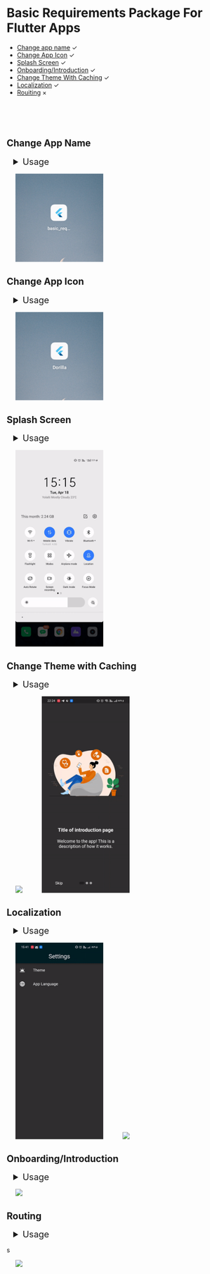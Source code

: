 # Basic Requirements Package For Flutter Apps

- [Change app name](#app-name) ✓
- [Change App Icon](#app-icon) ✓
- [Splash Screen](#splash-screen) ✓
- [Onboarding/Introduction](#onboarding) ✓
- [Change Theme With Caching](#theme) ✓
- [Localization](#localization) ✓
- [Rouiting](#routing) ×

<br>
<br>
<br>

<a id="app-name"></a>

## Change App Name

<details style="margin:15px">
  <summary style="font-size:20px"> Usage</summary>
  
#### Android

Go to android manifest.xml.

```
android / app / src / main / AndroidManifest.xml
```

Change android label with your app name.

```
<application
          android:name="io.flutter.app.FlutterApplication"
          android:label="App Name"
          android:icon="@mipmap/launcher_icon">
```

#### Ios

Go to Info.plist.

```
ios / Runner / Info.plist
```

Change bundle name with your app name.

```
<key>CFBundleName</key>
<string>App Name</string>
```

</details>

<p>
  <img src="assets/readme/change_name.gif" width="200" hspace="20">
</p>

<a id="app-icon"></a>

## Change App Icon

<details style="margin:15px">
  <summary style="font-size:20px"> Usage</summary>
  
#### Android & Ios

Add last version of flutter_launcher_icons package in dev_dependencies.

```
dev_dependencies:
  flutter_launcher_icons: "^0.13.0"
```

Add your app icon path in pubspec.yaml/assets.

```
assets:
    - assets/icon/icon.png
```

Add your Flutter Launcher Icons configuration to your pubspec.yaml

```
flutter_icons:
  android: true
  ios: true
  image_path: "assets/icon/icon.png"

```

İf you want to change icon also web, windows, macos then add this:

```
web:
    generate: true
    image_path: "path/to/image.png"
    background_color: "#hexcode"
    theme_color: "#hexcode"
  windows:
    generate: true
    image_path: "path/to/image.png"
    icon_size: 48 # min:48, max:256, default: 48
  macos:
    generate: true
    image_path: "path/to/image.png"
```

After setting up the configuration, run the package.

```
flutter pub get
flutter pub run flutter_launcher_icons
```

</details>

<p>
  <img src="assets/readme/change_icon.gif" width="200" hspace="20">
</p>

<a id="splash-screen"></a>

## Splash Screen

<details style="margin:15px">
  <summary style="font-size:20px"> Usage</summary>
  
#### Android & Ios

Add last version of flutter_native_splash package in dev_dependencies.

```
dev_dependencies:
  flutter_native_splash: ^2.2.19
```

Add your app logo pubspec.yaml/assets.

```
assets:
    - assets/logo/
```

Add your Flutter Native Splash configuration to your pubspec.yaml

```
flutter_native_splash:
  color: "#dcd5cd"
  image: assets/logo/logo.png
  color_dark: "#1b1106"
  image_dark: assets/logo/logo_dark.png

  android_12:
    image: assets/logo/logo.png
    icon_background_color: "#dcd5cd"
    image_dark: assets/logo/logo_dark.png
    icon_background_color_dark: "#1b1106"

  web: false
```

After setting up the configuration, run the package.

```
flutter pub get
flutter pub run flutter_native_splash:create
```

</details>

<p>
  <img src="assets/readme/splash_screen.gif" width="200" hspace="20">
</p>

<a id="theme"></a>

## Change Theme with Caching

<details style="margin:15px">
  <summary style="font-size:20px"> Usage</summary>
  
#### Android & Ios

Add last version of flutter_bloc package for state management and hive, hive_flutter for caching in dependencies.

```
dependencies:
  flutter_bloc: ^8.1.2
  hive: ^2.2.3
  hive_flutter: ^1.1.0
```

Add last version of build_runner package and hive_generator in dev dependencies.

```
dev_dependencies:
  build_runner: ^2.3.3
  hive_generator: ^2.0.0
```

Create theme classes for your themes and create cubit class for your thememode value. Create box with hive and make caching.

</details>

<p>
  <img src="assets/readme/theme_caching.gif" width="200" hspace="20">
  <img src="assets/readme/theme_changing_intro.gif" width="200" hspace="20">
</p>

<a id="localization"></a>

## Localization

<details style="margin:15px">
  <summary style="font-size:20px"> Usage</summary>
  
#### Android & Ios

Add last version of easy_localization in dependencies.

```
dependencies:
  easy_localization: ^3.0.1
```

Create folder and add translation your local files.

```
assets
└── translations
    ├── en-US.json
    └── tr-TR.json
```

Add assets localization directory in pubspec.yaml

```
flutter:
  assets:
    - assets/translations/
```

Add easy localization widget.

```
import 'package:flutter/material.dart';
import 'package:flutter_localizations/flutter_localizations.dart';
import 'package:easy_localization/easy_localization.dart';

void main() async {
  WidgetsFlutterBinding.ensureInitialized();
  await EasyLocalization.ensureInitialized();

  runApp(
    EasyLocalization(
      supportedLocales: [Locale('en', 'US'), Locale('de', 'DE')],
      path: 'assets/translations', // <-- change the path of the translation files
      fallbackLocale: Locale('en', 'US'),
      child: MyApp()
    ),
  );
}

class MyApp extends StatelessWidget {
  @override
  Widget build(BuildContext context) {
    return MaterialApp(
      localizationsDelegates: context.localizationDelegates,
      supportedLocales: context.supportedLocales,
      locale: context.locale,
      home: MyHomePage()
    );
  }
}
```

If you want to change locale, You change with context.

</details>

<p>
  <img src="assets/readme/localization.gif" width="200" hspace="20">
  <img src="assets/readme/localization_intro.gif" width="200" hspace="20">
</p>

<a id="onboarding"></a>

## Onboarding/Introduction

<details style="margin:15px">
  <summary style="font-size:20px"> Usage</summary>
  
#### Android & Ios

Add last version of introduction_screen in dependencies.

```
dependencies:
  introduction_screen: ^3.1.7
```

Create PageViewModel Widget for your introduction pages.

```
PageViewModel(
  title: "This is a title",
  body: "This is a description.",
  image: const Center(
    child: Text("Text", style: TextStyle(fontSize: 100.0)),
  ),
)
```

Create IntroductionScreen and configure with page list.

```
IntroductionScreen(
  pages: listPagesViewModel,
  showNextButton: false,
  done: const Text("Done"),
  onDone: () {
    // Caching and Routing
  },
)
```

P.s. Add your caching function on onDone callback.

</details>

<p>
  <img src="assets/readme/onboarding.gif" width="200" hspace="20">
</p>

<a id="routing"></a>

## Routing

<details style="margin:15px">
  <summary style="font-size:20px"> Usage</summary>
  
#### Android & Ios

Add last version of introduction_screen in dependencies.

```
dependencies:
  introduction_screen: ^3.1.7
```

Create PageViewModel Widget for your introduction pages.

```
PageViewModel(
  title: "This is a title",
  body: "This is a description.",
  image: const Center(
    child: Text("Text", style: TextStyle(fontSize: 100.0)),
  ),
)
```

Create IntroductionScreen and configure with page list.

```
IntroductionScreen(
  pages: listPagesViewModel,
  showNextButton: false,
  done: const Text("Done"),
  onDone: () {
    // Caching and Routing
  },
)
```

P.s. Add your caching function on onDone callback.

</details>
s
<p>
  <img src="assets/readme/onboarding.gif" width="200" hspace="20">
</p>
